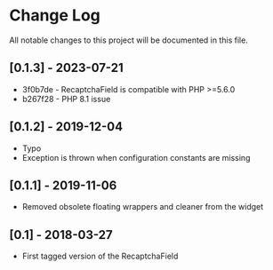 Change Log
==========

All notable changes to this project will be documented in this file.

[0.1.3] - 2023-07-21
--------------------

* 3f0b7de - RecaptchaField is compatible with PHP >=5.6.0
* b267f28 - PHP 8.1 issue

[0.1.2] - 2019-12-04
--------------------

- Typo
- Exception is thrown when configuration constants are missing

[0.1.1] - 2019-11-06
--------------------

- Removed obsolete floating wrappers and cleaner from the widget

[0.1] - 2018-03-27
------------------

- First tagged version of the RecaptchaField
